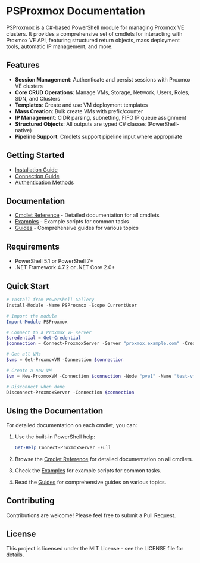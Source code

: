 # PSProxmox Documentation

PSProxmox is a C#-based PowerShell module for managing Proxmox VE clusters. It provides a comprehensive set of cmdlets for interacting with Proxmox VE API, featuring structured return objects, mass deployment tools, automatic IP management, and more.

## Features

- **Session Management**: Authenticate and persist sessions with Proxmox VE clusters
- **Core CRUD Operations**: Manage VMs, Storage, Network, Users, Roles, SDN, and Clusters
- **Templates**: Create and use VM deployment templates
- **Mass Creation**: Bulk create VMs with prefix/counter
- **IP Management**: CIDR parsing, subnetting, FIFO IP queue assignment
- **Structured Objects**: All outputs are typed C# classes (PowerShell-native)
- **Pipeline Support**: Cmdlets support pipeline input where appropriate

## Getting Started

- [Installation Guide](guides/Installation.md)
- [Connection Guide](guides/Connection.md)
- [Authentication Methods](guides/Authentication.md)

## Documentation

- [Cmdlet Reference](cmdlets/README.md) - Detailed documentation for all cmdlets
- [Examples](examples/README.md) - Example scripts for common tasks
- [Guides](guides/README.md) - Comprehensive guides for various topics

## Requirements

- PowerShell 5.1 or PowerShell 7+
- .NET Framework 4.7.2 or .NET Core 2.0+

## Quick Start

```powershell
# Install from PowerShell Gallery
Install-Module -Name PSProxmox -Scope CurrentUser

# Import the module
Import-Module PSProxmox

# Connect to a Proxmox VE server
$credential = Get-Credential
$connection = Connect-ProxmoxServer -Server "proxmox.example.com" -Credential $credential -Realm "pam"

# Get all VMs
$vms = Get-ProxmoxVM -Connection $connection

# Create a new VM
$vm = New-ProxmoxVM -Connection $connection -Node "pve1" -Name "test-vm" -Memory 2048 -Cores 2 -DiskSize 32 -Start

# Disconnect when done
Disconnect-ProxmoxServer -Connection $connection
```

## Using the Documentation

For detailed documentation on each cmdlet, you can:

1. Use the built-in PowerShell help:
   ```powershell
   Get-Help Connect-ProxmoxServer -Full
   ```

2. Browse the [Cmdlet Reference](cmdlets/README.md) for detailed documentation on all cmdlets.

3. Check the [Examples](examples/README.md) for example scripts for common tasks.

4. Read the [Guides](guides/README.md) for comprehensive guides on various topics.

## Contributing

Contributions are welcome! Please feel free to submit a Pull Request.

## License

This project is licensed under the MIT License - see the LICENSE file for details.
